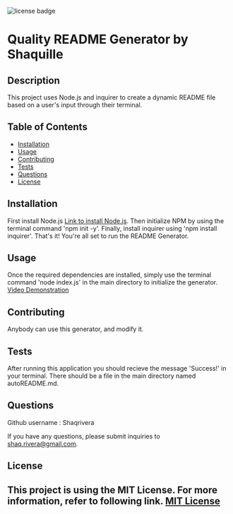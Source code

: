 ![license badge](https://img.shields.io/badge/license-MIT-blue)
  # Quality README Generator by Shaquille
  ## Description
  This project uses Node.js and inquirer to create a dynamic README file based on a user's input through their terminal.
  ## Table of Contents
  - [Installation](#installation)
  - [Usage](#usage)
  - [Contributing](#contributing)
  - [Tests](#tests)
  - [Questions](#questions)
  - [License](#license)
  ## Installation
  First install Node.js [Link to install Node.js](https://nodejs.org/en/download/). Then initialize NPM by using the terminal command 'npm init -y'. Finally, install inquirer using 'npm install inquirer'. That's it! You're all set to run the README Generator.
  ## Usage
  Once the required dependencies are installed, simply use the terminal command 'node index.js' in the main directory to initialize the generator.
  [Video Demonstration](https://drive.google.com/file/d/1M2rVjMBbsWpmj5ug1NZQjRf5ODFtbopT/view?usp=sharing)
  
  ## Contributing
  Anybody can use this generator, and modify it.
  ## Tests
  After running this application you should recieve the message 'Success!' in your terminal. There should be a file in the main directory named autoREADME.md.
  
  ## Questions
  Github username : Shaqrivera
  
  If you have any questions, please submit inquiries to shaq.rivera@gmail.com.
  
  ## License
  This project is using the MIT License. For more information, refer to following link.
    [MIT License](https://spdx.org/licenses/MIT.htm)
  ---